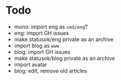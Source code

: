 # Todo

* mono: import eng as `cmd/eng`?
* eng: import GH issues
* make statusok/eng private as an archive
* import blog as `www`
* blog: import GH issues
* make statusok/blog private as an archive
* import avatar
* blog: edit, remove old articles
